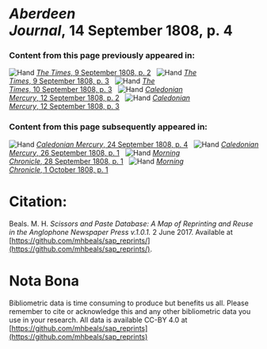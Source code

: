 # *Aberdeen Journal*, 14 September 1808, p. 4  
  
### Content from this page previously appeared in:  
![Hand](http://scissorsandpaste.net/wp-content/uploads/2017/06/smallhandpointer.png) [*The Times*, 9 September 1808, p. 2](https://mhbeals.github.io/sap_html/The-Times/The-Times-9-September-1808-p-2)  
![Hand](http://scissorsandpaste.net/wp-content/uploads/2017/06/smallhandpointer.png) [*The Times*, 9 September 1808, p. 3](https://mhbeals.github.io/sap_html/The-Times/The-Times-9-September-1808-p-3)  
![Hand](http://scissorsandpaste.net/wp-content/uploads/2017/06/smallhandpointer.png) [*The Times*, 10 September 1808, p. 3](https://mhbeals.github.io/sap_html/The-Times/The-Times-10-September-1808-p-3)  
![Hand](http://scissorsandpaste.net/wp-content/uploads/2017/06/smallhandpointer.png) [*Caledonian Mercury*, 12 September 1808, p. 2](https://mhbeals.github.io/sap_html/Caledonian-Mercury/Caledonian-Mercury-12-September-1808-p-2)  
![Hand](http://scissorsandpaste.net/wp-content/uploads/2017/06/smallhandpointer.png) [*Caledonian Mercury*, 12 September 1808, p. 3](https://mhbeals.github.io/sap_html/Caledonian-Mercury/Caledonian-Mercury-12-September-1808-p-3)  
  
### Content from this page subsequently appeared in:  
![Hand](http://scissorsandpaste.net/wp-content/uploads/2017/06/smallhandpointer.png) [*Caledonian Mercury*, 24 September 1808, p. 4](https://mhbeals.github.io/sap_html/Caledonian-Mercury/Caledonian-Mercury-24-September-1808-p-4)  
![Hand](http://scissorsandpaste.net/wp-content/uploads/2017/06/smallhandpointer.png) [*Caledonian Mercury*, 26 September 1808, p. 1](https://mhbeals.github.io/sap_html/Caledonian-Mercury/Caledonian-Mercury-26-September-1808-p-1)  
![Hand](http://scissorsandpaste.net/wp-content/uploads/2017/06/smallhandpointer.png) [*Morning Chronicle*, 28 September 1808, p. 1](https://mhbeals.github.io/sap_html/Morning-Chronicle/Morning-Chronicle-28-September-1808-p-1)  
![Hand](http://scissorsandpaste.net/wp-content/uploads/2017/06/smallhandpointer.png) [*Morning Chronicle*, 1 October 1808, p. 1](https://mhbeals.github.io/sap_html/Morning-Chronicle/Morning-Chronicle-1-October-1808-p-1)  


# Citation: 

Beals. M. H. *Scissors and Paste Database: A Map of Reprinting and Reuse in the Anglophone Newspaper Press v.1.0.1.* 2 June 2017. Available at [https://github.com/mhbeals/sap_reprints/](https://github.com/mhbeals/sap_reprints/). 

# Nota Bona

Bibliometric data is time consuming to produce but benefits us all. Please remember to cite or acknowledge this and any other bibliometric data you use in your research. All data is available CC-BY 4.0 at [https://github.com/mhbeals/sap_reprints](https://github.com/mhbeals/sap_reprints)